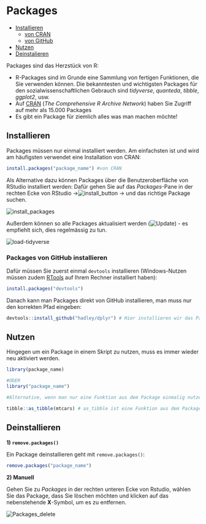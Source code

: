 # Packages 

* [Installieren](#Installieren)
    - [von CRAN](#Installieren)
    - [von GitHub](#Packages-von-GitHub-installieren)  
* [Nutzen](#Nutzen)
* [Deinstalieren](#Deinstalieren)

Packages sind das Herzstück von R:  
* R-Packages sind im Grunde eine Sammlung von fertigen Funktionen, die Sie verwenden können. Die bekanntesten und wichtigsten Packages für den sozialwissenschaftlichen Gebrauch sind *tidyverse*, *quanteda*, *tibble*, *ggplot2*, usw.
* Auf [CRAN](https://cran.r-project.org/) (*The Comprehensive R Archive Network*) haben Sie Zugriff auf mehr als 15.000 Packages
* Es gibt ein Package für ziemlich alles was man machen möchte! 
  

## Installieren

Packages müssen nur einmal installiert werden. Am einfachsten ist und wird am häufigsten verwendet eine Installation von CRAN:   

```r
install.packages("package_name") #von CRAN
```

Als Alternative dazu können Packages über die Benutzeroberfläche von RStudio installiert werden: Dafür gehen Sie auf das *Packages*-Pane in der rechten Ecke von RStudio ->![install_button](https://user-images.githubusercontent.com/17723168/141771117-9a9846af-693f-4be4-8545-cd15eb08e904.png) -> und das richtige Package suchen.   

![install_packages](https://user-images.githubusercontent.com/17723168/141770887-41ea79ba-6826-49d1-9e3f-3b234570ff98.png)

Außerdem können so alle Packages aktualisiert werden (![Update](https://user-images.githubusercontent.com/17723168/141771260-9df25473-e0a7-4fa2-8e6e-049236124734.png)) - es empfiehlt sich, dies regelmässig zu tun.

![load-tidyverse](https://user-images.githubusercontent.com/17723168/141772040-7c23daf1-2b06-48a0-9e9e-f20b6590db46.png)


### Packages von GitHub installieren

Dafür müssen Sie zuerst einmal `devtools` installieren (Windows-Nutzen müssen zudem [RTools](https://cran.r-project.org/bin/windows/Rtools/) auf Ihrem Rechner installiert haben): 

```r
install.packages("devtools")
```

Danach kann man Packages direkt von GitHub installieren, man muss nur den korrekten Pfad eingeben: 

```r
devtools::install_github("hadley/dplyr") # Hier installieren wir das Package "dplyr", der von Hadley Wickham auf GitHub entwickelt wird. 
```

## Nutzen

Hingegen um ein Package in einem Skript zu nutzen, muss es immer wieder neu aktiviert werden. 

```r
library(package_name) 

#ODER
library("package_name")

#Alternative, wenn man nur eine Funktion aus dem Package einmalig nutzen möchte: 

tibble::as_tibble(mtcars) # as_tibble ist eine Funktion aus dem Package Tibble 

```

## Deinstallieren

**1) `remove.packages()`**

Ein Package deinstallieren geht mit `remove.packages()`:

```r
remove.packages("package_name")

```
**2) Manuell** 

Gehen Sie zu *Packages* in der rechten unteren Ecke von Rstudio, wählen Sie das Package, dass Sie löschen möchten und klicken auf das nebenstehende **X**-Symbol, um es zu entfernen.

![Packages_delete](https://user-images.githubusercontent.com/17723168/140925876-b7a7622e-9e6e-4505-b423-cb61c9a388a9.png)


